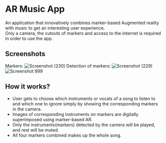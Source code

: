 # AR Music App
An application that innovatively combines marker-based Augmented reality with music to get an interesting user experience.  
Only a camera, the cutouts of markers and access to the internet is required in order to use the app.

## Screenshots
Markers:
![Screenshot (230)](https://user-images.githubusercontent.com/71843674/125350331-3f287d00-e37c-11eb-8714-429f99f3a3b8.png)
Detection of markers: 
![Screenshot (229)](https://user-images.githubusercontent.com/71843674/125351065-3dab8480-e37d-11eb-8c85-1a8c9b9c6569.png)
![Screenshot 999](https://user-images.githubusercontent.com/71843674/125351106-4c923700-e37d-11eb-9e08-a246ea94f05e.png)



## How it works?
* User gets to choose which instruments or vocals of a song to listen to and which one to ignore simply by showing the corresponding markers in the camera. 
* Images of corresponding instruments on markers are digitally superimposed using marker-based AR.  
* Only the instruments(markers) detected by the camera will be played, and rest will be muted. 
* All four markers combined makes up the whole song.


